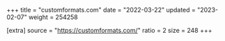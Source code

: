+++
title = "customformats.com"
date = "2022-03-22"
updated = "2023-02-07"
weight = 254258

[extra]
source = "https://customformats.com/"
ratio = 2
size = 248
+++
